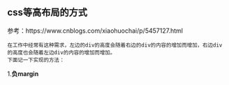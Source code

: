 <h2>css等高布局的方式</h2>
参考：https://www.cnblogs.com/xiaohuochai/p/5457127.html

```
在工作中经常有这种需求，左边的div的高度会随着右边的div的内容的增加而增加，右边div的高度也会随着左边div的内容的增加而增加。
下面记一下实现的方法：
```

1.**负margin**